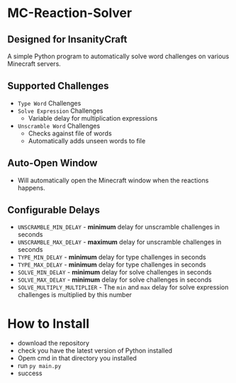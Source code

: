 # MC-Reaction-Solver
## Designed for InsanityCraft
A simple Python program to automatically solve word challenges on various Minecraft servers.

## Supported Challenges
- `Type Word` Challenges
- `Solve Expression` Challenges
  - Variable delay for multiplication expressions
- `Unscramble Word` Challenges
  - Checks against file of words
  - Automatically adds unseen words to file

## Auto-Open Window
- Will automatically open the Minecraft window when the reactions happens.

## Configurable Delays
- `UNSCRAMBLE_MIN_DELAY` - **minimum** delay for unscramble challenges in seconds
- `UNSCRAMBLE_MAX_DELAY` - **maximum** delay for unscramble challenges in seconds
- `TYPE_MIN_DELAY` - **minimum** delay for type challenges in seconds
- `TYPE_MAX_DELAY` - **minimum** delay for type challenges in seconds
- `SOLVE_MIN_DELAY` - **minimum** delay for solve challenges in seconds
- `SOLVE_MAX_DELAY` - **minimum** delay for solve challenges in seconds
- `SOLVE_MULTIPLY_MULTIPLIER` - The `min` and `max` delay for solve expression challenges is multiplied by this number

# How to Install
- download the repository
- check you have the latest version of Python installed
- Opem cmd in that directory you installed
- run `py main.py`
- success
